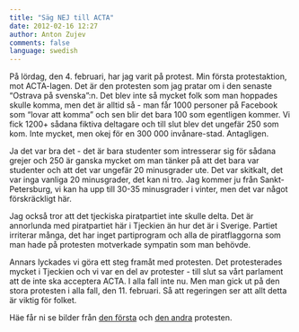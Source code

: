 ```yaml
---
title: "Säg NEJ till ACTA"
date: 2012-02-16 12:27
author: Anton Zujev
comments: false
language: swedish
---
```


På lördag, den 4. februari, har jag varit på protest. Min första protestaktion, mot ACTA-lagen. Det är den protesten som jag pratar om i den senaste “Ostrava på svenska”:n. Det blev inte så mycket folk som man hoppades skulle komma, men det är alltid så - man får 1000 personer på Facebook som “lovar att komma” och sen blir det bara 100 som egentligen kommer. Vi fick 1200+ sådana fiktiva deltagare och till slut blev det ungefär 250 som kom. Inte mycket, men okej för en 300 000 invånare-stad. Antagligen.

Ja det var bra det - det är bara studenter som intresserar sig för sådana grejer och 250 är ganska mycket om man tänker på att det bara var studenter och att det var ungefär 20 minusgrader ute. Det var skitkalt, det var inga vanliga 20 minusgrader, det kan ni tro. Jag kommer ju från Sankt-Petersburg, vi kan ha upp till 30-35 minusgrader i vinter, men det var något förskräckligt här.

Jag också tror att det tjeckiska piratpartiet inte skulle delta. Det är annorlunda med piratpartiet här i Tjeckien än hur det är i Sverige. Partiet irriterar många, det har inget partiprogram och alla de piratflaggorna som man hade på protesten motverkade sympatin som man behövde.

Annars lyckades vi göra ett steg framåt med protesten. Det protesterades mycket i Tjeckien och vi var en del av protester - till slut sa vårt parlament att de inte ska acceptera ACTA. I alla fall inte nu. Men man gick ut på den stora protesten i alla fall, den 11. februari. Så att regeringen ser att allt detta är viktig för folket.

Häe får ni se bilder från [den första](http://zizvo.rajce.idnes.cz/NOtoACTA_OSTRAVA/) och [den andra](https://plus.google.com/photos/116702779841286800811/albums/5708253432841270001) protesten.